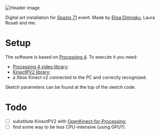 ![Header image](.assets/header.jpg)

Digital art installation for [Spazio 71](https://www.instagram.com/spazio71rimini/) event. Made by [Elisa Dimnaku](mailto:elisadimnaku@gmail.com), Laura Rosati and me.

# Setup

The software is based on [Processing 4](https://processing.org). To execute it you need:

- [Processing 4 video library](https://processing.org/reference/libraries/video/index.html);
- [KinectPV2 library](https://github.com/ThomasLengeling/KinectPV2);
- a Xbox Kinect v2 connected to the PC and correctly recognized.

Sketch parameters can be found at the top of the sketch code. 

# Todo

- [ ] substitute KinectPV2 with [OpenKinect-for-Processing](https://github.com/shiffman/OpenKinect-for-Processing);
- [ ] find some way to be less CPU-intensive (using GPU?).